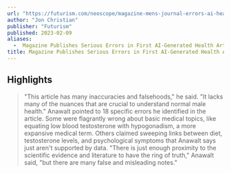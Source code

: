 ```yaml
---
url: "https://futurism.com/neoscope/magazine-mens-journal-errors-ai-health-article"
author: "Jon Christian"
publisher: "Futurism"
published: 2023-02-09
aliases:
  -  Magazine Publishes Serious Errors in First AI-Generated Health Article
title: Magazine Publishes Serious Errors in First AI-Generated Health Article
---
```


## Highlights
> "This article has many inaccuracies and falsehoods," he said. "It lacks many of the nuances that are crucial to understand normal male health." Anawalt pointed to 18 specific errors he identified in the article. Some were flagrantly wrong about basic medical topics, like equating low blood testosterone with hypogonadism, a more expansive medical term. Others claimed sweeping links between diet, testosterone levels, and psychological symptoms that Anawalt says just aren't supported by data. "There is just enough proximity to the scientific evidence and literature to have the ring of truth," Anawalt said, "but there are many false and misleading notes."

